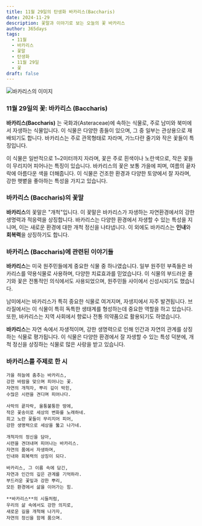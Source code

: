 ```yaml
---
title: 11월 29일의 탄생화 바카리스(Baccharis)
date: 2024-11-29
description: 꽃말과 이야기로 보는 오늘의 꽃 바카리스
author: 365days
tags:
  - 11월
  - 바카리스
  - 꽃말
  - 탄생화
  - 11월 29일
  - 꽃
draft: false
---
```


![바카리스의 이미지](https://images.pexels.com/photos/13933621/pexels-photo-13933621.jpeg?auto=compress&cs=tinysrgb&w=1260&h=750&dpr=1#center)


### 11월 29일의 꽃: 바카리스 (Baccharis)

**바카리스(Baccharis)** 는 국화과(Asteraceae)에 속하는 식물로, 주로 남미와 북미에서 자생하는 식물입니다. 이 식물은 다양한 종들이 있으며, 그 중 일부는 관상용으로 재배되기도 합니다. 바카리스는 주로 관목형태로 자라며, 가느다란 줄기와 작은 꽃들이 특징입니다. 

이 식물은 일반적으로 1~2미터까지 자라며, 꽃은 주로 흰색이나 노란색으로, 작은 꽃들이 무리지어 피어나는 특징이 있습니다. 바카리스의 꽃은 보통 가을에 피며, 여름의 끝자락에 아름다운 색을 더해줍니다. 이 식물은 건조한 환경과 다양한 토양에서 잘 자라며, 강한 햇볕을 좋아하는 특성을 가지고 있습니다.

### 바카리스 (Baccharis)의 꽃말

**바카리스**의 꽃말은 "개척"입니다. 이 꽃말은 바카리스가 자생하는 자연환경에서의 강한 생명력과 적응력을 상징합니다. 바카리스는 다양한 환경에서 자생할 수 있는 특성을 지니며, 이는 새로운 환경에 대한 개척 정신을 나타냅니다. 이 외에도 바카리스는 **인내**와 **회복력**을 상징하기도 합니다.

### 바카리스 (Baccharis)에 관련된 이야기들

**바카리스**는 미국 원주민들에게 중요한 식물 중 하나였습니다. 일부 원주민 부족들은 바카리스를 약용식물로 사용하며, 다양한 치료효과를 믿었습니다. 이 식물의 부드러운 줄기와 꽃은 전통적인 의식에서도 사용되었으며, 원주민들 사이에서 신성시되기도 했습니다.

남미에서는 바카리스가 특히 중요한 식물로 여겨지며, 자생지에서 자주 발견됩니다. 브라질에서는 이 식물이 특히 독특한 생태계를 형성하는데 중요한 역할을 하고 있습니다. 또한, 바카리스는 지역 사회에서 향료나 전통 의약품으로 활용되기도 하였습니다.

**바카리스**는 자연 속에서 자생적이며, 강한 생명력으로 인해 인간과 자연의 관계를 상징하는 식물로 평가됩니다. 이 식물은 다양한 환경에서 잘 자생할 수 있는 특성 덕분에, 개척 정신을 상징하는 식물로 많은 사랑을 받고 있습니다.

### 바카리스를 주제로 한 시

	가을 하늘에 춤추는 바카리스,
	강한 바람을 맞으며 피어나는 꽃.
	자연의 개척자, 뿌리 깊이 박힌,
	수많은 시련을 견디며 피어나다.
	
	사막의 끝자락, 울퉁불퉁한 땅에,
	작은 꽃송이로 세상의 변화를 노래하네.
	희고 노란 꽃들이 무리지어 피어,
	강한 생명력으로 세상을 뚫고 나가네.
	
	개척자의 정신을 담아,
	시련을 견뎌내며 피어나는 바카리스.
	자연의 품에서 자생하며,
	인내와 회복력의 상징이 되다.
	
	바카리스, 그 이름 속에 담긴,
	자연과 인간의 깊은 관계를 기억하라.
	부드러운 꽃잎과 강한 뿌리,
	모든 환경에서 삶을 이어가는 힘.
	
	**바카리스**의 시들처럼,
	우리의 삶 속에서도 강한 의지로,
	새로운 길을 개척해 나가자,
	자연의 정신을 함께 품으며.
